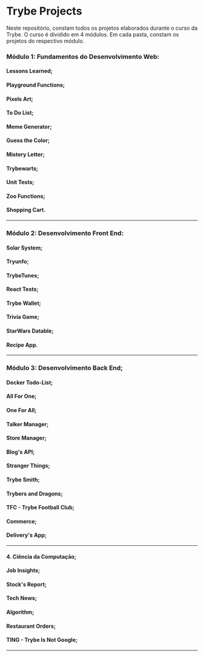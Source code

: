 # Trybe Projects

Neste repositório, constam todos os projetos elaborados durante o curso da Trybe. O curso é dividido em 4 módulos. Em cada pasta, constam os projetos do respectivo módulo.

### Módulo 1: Fundamentos do Desenvolvimento Web:
#### Lessons Learned;
#### Playground Functions;
#### Pixels Art;
#### To Do List;
#### Meme Generator;
#### Guess the Color;
#### Mistery Letter;
#### Trybewarts;
#### Unit Tests;
#### Zoo Functions;
#### Shopping Cart.

---

### Módulo 2: Desenvolvimento Front End:
#### Solar System;
#### Tryunfo;
#### TrybeTunes;
#### React Tests;
#### Trybe Wallet;
#### Trivia Game;
#### StarWars Datable;
#### Recipe App.

---

### Módulo 3: Desenvolvimento Back End;
#### Docker Todo-List;
#### All For One;
#### One For All;
#### Talker Manager;
#### Store Manager;
#### Blog's API;
#### Stranger Things;
#### Trybe Smith;
#### Trybers and Dragons;
#### TFC - Trybe Football Club;
#### Commerce;
#### Delivery's App;

---

#### 4. Ciência da Computação;
#### Job Insights;
#### Stock's Report;
#### Tech News;
#### Algorithm;
#### Restaurant Orders;
#### TING - Trybe Is Not Google;

---
